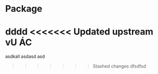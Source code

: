 # Package
dddd
<<<<<<< Updated upstream
vU ÁC 
=======
asdkall
asdasd
asd
>>>>>>> Stashed changes
dfsdfsd
